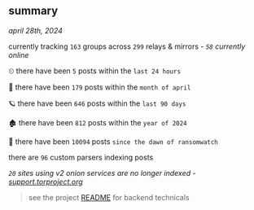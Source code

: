 
## summary
_april 28th, 2024_

currently tracking `163` groups across `299` relays & mirrors - _`58` currently online_

⏲ there have been `5` posts within the `last 24 hours`

🦈 there have been `179` posts within the `month of april`

🪐 there have been `646` posts within the `last 90 days`

🏚 there have been `812` posts within the `year of 2024`

🦕 there have been `10094` posts `since the dawn of ransomwatch`

there are `96` custom parsers indexing posts

_`20` sites using v2 onion services are no longer indexed - [support.torproject.org](https://support.torproject.org/onionservices/v2-deprecation/)_

> see the project [README](https://github.com/joshhighet/ransomwatch#ransomwatch--) for backend technicals
